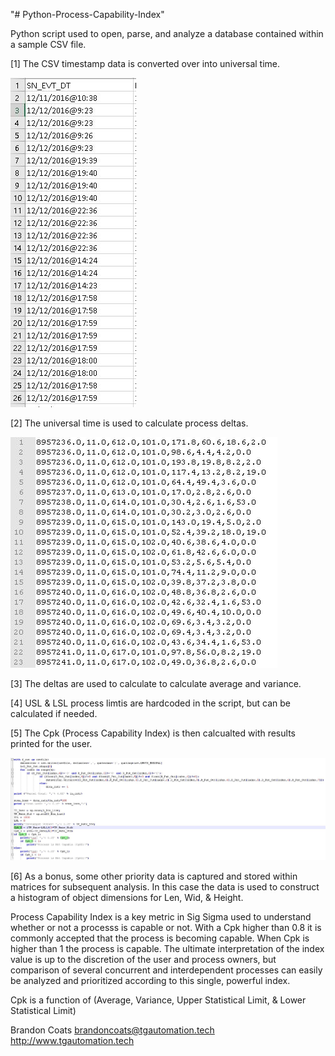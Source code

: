 "# Python-Process-Capability-Index" 

Python script used to open, parse, and analyze a database contained within a sample CSV file. 

   [1] The CSV timestamp data is converted over into universal time.
   
![alt text](./doc/Cpk_DataSample.jpg)

   [2] The universal time is used to calculate process deltas. 

![alt text](./doc/Cpk_DataSample_Filtered.JPG)
   
   [3] The deltas are used to calculate to calculate average and variance.
   
   [4] USL & LSL process limtis are hardcoded in the script, but can be calculated if needed.
   
   [5] The Cpk (Process Capability Index) is then calcualted with results printed for the user.

![alt text](./doc/Cpk_Script.JPG)
      
   [6] As a bonus, some other priority data is captured and stored within matrices for subsequent analysis.
         In this case the data is used to construct a histogram of object dimensions for Len, Wid, & Height.
      
   
Process Capability Index is a key metric in Sig Sigma used to understand whether or not a processs 
is capable or not. With a Cpk higher than 0.8 it is commonly accepted that the process is becoming 
capable. When Cpk is higher than 1 the process is capable. The ultimate interpretation of the index 
value is up to the discretion of the user and process owners, but comparison of several concurrent and 
interdependent processes can easily be analyzed and prioritized according to this single, powerful index.


Cpk is a function of (Average, Variance, Upper Statistical Limit, & Lower Statistical Limit)


Brandon Coats
brandoncoats@tgautomation.tech
http://www.tgautomation.tech
